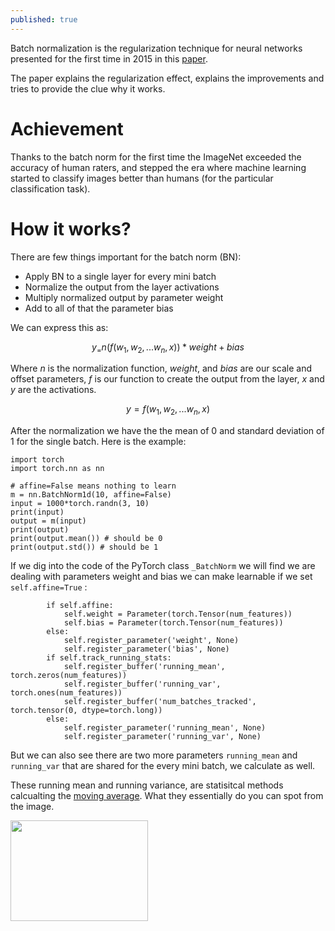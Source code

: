 ```yaml
---
published: true
---
```

Batch normalization is the regularization technique for neural networks presented for the first time in 2015 in this [paper](https://arxiv.org/abs/1502.03167).  

The paper explains the regularization effect, explains the improvements and tries to provide the clue why it works.

# Achievement

Thanks to the batch norm for the first time the ImageNet exceeded the accuracy of human raters, and stepped the era where machine learning started to classify images better than humans (for the particular classification task).


# How it works?

There are few things important for the batch norm (BN):

* Apply BN to a single layer for every mini batch
* Normalize the output from the layer activations
* Multiply normalized output by parameter weight
* Add to all of that the parameter bias

We can express this as:

$$y_ = n(f(w_1, w_2, ... w_n, x)) * weight + bias$$

Where $n$ is the normalization function, $weight$, and $bias$ are our scale and offset parameters, $f$ is our function to create the output from the layer, $x$ and $y$ are the activations.

$$y = f(w_1, w_2, ... w_n, x)$$


After the normalization we have the the mean of 0 and standard deviation of 1 for the single batch. Here is the example:

```
import torch
import torch.nn as nn

# affine=False means nothing to learn
m = nn.BatchNorm1d(10, affine=False)
input = 1000*torch.randn(3, 10)
print(input)
output = m(input)
print(output)
print(output.mean()) # should be 0
print(output.std()) # should be 1
```

If we dig into the code of the PyTorch class `_BatchNorm` we will find we are dealing with parameters weight and bias we can make learnable if we set `self.affine=True` :

```
        if self.affine:
            self.weight = Parameter(torch.Tensor(num_features))
            self.bias = Parameter(torch.Tensor(num_features))
        else:
            self.register_parameter('weight', None)
            self.register_parameter('bias', None)
        if self.track_running_stats:
            self.register_buffer('running_mean', torch.zeros(num_features))
            self.register_buffer('running_var', torch.ones(num_features))
            self.register_buffer('num_batches_tracked', torch.tensor(0, dtype=torch.long))
        else:
            self.register_parameter('running_mean', None)
            self.register_parameter('running_var', None)
```

But we can also see there are two more parameters `running_mean` and `running_var` that are shared for the every mini batch, we calculate as well.

These running mean and running variance, are statisitcal methods calcualting the [moving average](https://en.wikipedia.org/wiki/Moving_average). What they essentially do you can spot from the image.

<img alt="" src="//upload.wikimedia.org/wikipedia/commons/thumb/d/d9/MovingAverage.GIF/220px-MovingAverage.GIF" srcset="//upload.wikimedia.org/wikipedia/commons/thumb/d/d9/MovingAverage.GIF/330px-MovingAverage.GIF 1.5x, //upload.wikimedia.org/wikipedia/commons/thumb/d/d9/MovingAverage.GIF/440px-MovingAverage.GIF 2x" data-file-width="749" data-file-height="549" width="220" height="161">
